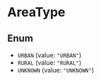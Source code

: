 # AreaType

## Enum

* `URBAN` (value: `"URBAN"`)
* `RURAL` (value: `"RURAL"`)
* `UNKNOWN` (value: `"UNKNOWN"`)
